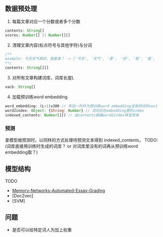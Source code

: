
## 数据预处理

1. 每篇文章对应一个分数或者多个分数

```javascript
contents: String[]
scores: Number[] || Number[][]
```

2. 清理文章内容(标点符号与其他字符)与分词

```javascript
/**
example: 今天天气真好。我是谁？ -> ['今天', '天气', '真'， '好', '我', '是', '谁']
**/
contents: String[][]
```

3. 对所有文章构建词库，词库长度L

```javascript
vacb: String[]
```

4. 加载预训练word embedding

```javascript
word_embedding: (L+1)x300 // 多加一列作为预训练word embedding没有的词的vector
word2index: Object: {String: Number} // 词对应在embedding里的index
indexed_contents: Number[][] // 由contents根据word2index转变而来
```

### 预测

拿模型做预测时，以同样的方式处理待预测文本得到 indexed_contents，
TODO: (词库直接用训练时生成的词库？ or 对词库里没有的词再从预训练word embedding取？)

## 模型结构

TODO

- [Memory-Networks-Automated-Essay-Grading](https://github.com/yxwangnju/Memory-Networks-Automated-Essay-Grading)
- [Doc2vec]
- [SVM]

## 问题

- 是否可以给特定词人为加上权重